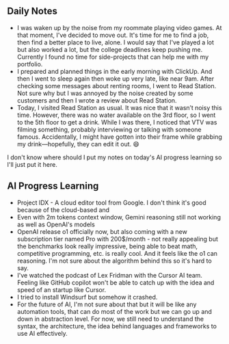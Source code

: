 ## Daily Notes

- I was waken up by the noise from my roommate playing video games. At that moment, I've decided to move out. It's time for me to find a job, then find a better place to live, alone. I would say that I've played a lot but also worked a lot, but the college deadlines keep pushing me. Currently I found no time for side-projects that can help me with my portfolio.
- I prepared and planned things in the early morning with ClickUp. And then I went to sleep again then woke up very late, like near 9am. After checking some messages about renting rooms, I went to Read Station. Not sure why but I was annoyed by the noise created by some customers and then I wrote a review about Read Station.
- Today, I visited Read Station as usual. It was nice that it wasn’t noisy this time. However, there was no water available on the 3rd floor, so I went to the 5th floor to get a drink. While I was there, I noticed that VTV was filming something, probably interviewing or talking with someone famous. Accidentally, I might have gotten into their frame while grabbing my drink—hopefully, they can edit it out. 😄

I don't know where should I put my notes on today's AI progress learning so I'll just put it here.

## AI Progress Learning

- Project IDX - A cloud editor tool from Google. I don't think it's good because of the cloud-based and 
- Even with 2m tokens context window, Gemini reasoning still not working as well as OpenAI's models
- OpenAI release o1 officially now, but also coming with a new subscription tier named Pro with 200$/month - not really appealing but the benchmarks look really impressive, being able to beat math, competitive programming, etc. is really cool. And it feels like the o1 can reasoning. I'm not sure about the algorithm behind this so it's hard to say.
- I've watched the podcast of Lex Fridman with the Cursor AI team. Feeling like GitHub copilot won't be able to catch up with the idea and speed of an startup like Cursor.
- I tried to install Windsurf but somehow it crashed.
- For the future of AI, I'm not sure about that but it will be like any automation tools, that can do most of the work but we can go up and down in abstraction level. For now, we still need to understand the syntax, the architecture, the idea behind languages and frameworks to use AI effectively.
    